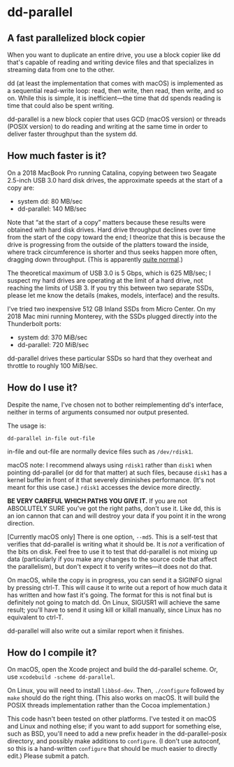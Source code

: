 # dd-parallel
## A fast parallelized block copier

When you want to duplicate an entire drive, you use a block copier like dd that's capable of reading and writing device files and that specializes in streaming data from one to the other.

dd (at least the implementation that comes with macOS) is implemented as a sequential read-write loop: read, then write, then read, then write, and so on. While this is simple, it is inefficient—the time that dd spends reading is time that could also be spent writing.

dd-parallel is a new block copier that uses GCD (macOS version) or threads (POSIX version) to do reading and writing at the same time in order to deliver faster throughput than the system dd.

## How much faster is it?

On a 2018 MacBook Pro running Catalina, copying between two Seagate 2.5-inch USB 3.0 hard disk drives, the approximate speeds at the start of a copy are:

- system dd: 80 MB/sec
- dd-parallel: 140 MB/sec

Note that “at the start of a copy” matters because these results were obtained with hard disk drives. Hard drive throughput declines over time from the start of the copy toward the end; I theorize that this is because the drive is progressing from the outside of the platters toward the inside, where track circumference is shorter and thus seeks happen more often, dragging down throughput. (This is apparently [quite normal](https://www.tomshardware.com/reviews/understanding-hard-drive-performance,1557-9.html).)

The theoretical maximum of USB 3.0 is 5 Gbps, which is 625 MB/sec; I suspect my hard drives are operating at the limit of a hard drive, not reaching the limits of USB 3. If you try this between two separate SSDs, please let me know the details (makes, models, interface) and the results.

I've tried two inexpensive 512 GB Inland SSDs from Micro Center. On my 2018 Mac mini running Monterey, with the SSDs plugged directly into the Thunderbolt ports:

- system dd: 370 MiB/sec 
- dd-parallel: 720 MiB/sec

dd-parallel drives these particular SSDs so hard that they overheat and throttle to roughly 100 MiB/sec.

## How do I use it?

Despite the name, I've chosen not to bother reimplementing dd's interface, neither in terms of arguments consumed nor output presented.

The usage is:

	dd-parallel in-file out-file
	
in-file and out-file are normally device files such as `/dev/rdisk1`.

macOS note: I recommend always using `rdisk1` rather than `disk1` when pointing dd-parallel (or dd for that matter) at such files, because `disk1` has a kernel buffer in front of it that severely diminishes performance. (It's not meant for this use case.) `rdisk1` accesses the device more directly.

**BE VERY CAREFUL WHICH PATHS YOU GIVE IT.** If you are not ABSOLUTELY SURE you've got the right paths, don't use it. Like dd, this is an ion cannon that can and will destroy your data if you point it in the wrong direction.

[Currently macOS only] There is one option, `--md5`. This is a self-test that verifies that dd-parallel is writing what it should be. It is *not* a verification of the bits on disk. Feel free to use it to test that dd-parallel is not mixing up data (particularly if you make any changes to the source code that affect the parallelism), but don't expect it to verify writes—it does not do that.

On macOS, while the copy is in progress, you can send it a SIGINFO signal by pressing ctrl-T. This will cause it to write out a report of how much data it has written and how fast it's going. The format for this is not final but is definitely not going to match dd. On Linux, SIGUSR1 will achieve the same result; you'll have to send it using kill or killall manually, since Linux has no equivalent to ctrl-T.

dd-parallel will also write out a similar report when it finishes.

## How do I compile it?

On macOS, open the Xcode project and build the dd-parallel scheme. Or, use `xcodebuild -scheme dd-parallel`.

On Linux, you will need to install `libbsd-dev`. Then, `./configure` followed by `make` should do the right thing. (This also works on macOS. It will build the POSIX threads implementation rather than the Cocoa implementation.)

This code hasn't been tested on other platforms. I've tested it on macOS and Linux and nothing else; if you want to add support for something else, such as BSD, you'll need to add a new prefix header in the dd-parallel-posix directory, and possibly make additions to `configure`. (I don't use autoconf, so this is a hand-written `configure` that should be much easier to directly edit.) Please submit a patch.
